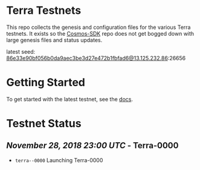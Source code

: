 # Terra Testnets

This repo collects the genesis and configuration files for the various Terra
testnets. It exists so the [Cosmos-SDK](https://github.com/cosmos/cosmos-sdk) 
repo does not get bogged down with large genesis files and status updates.

latest seed: 86e33e90bf056b0da9aec3be3d27e472b1fbfad6@13.125.232.86:26656

# Getting Started

To get started with the latest testnet, see the
[docs](https://cosmos.network/docs/getting-started/full-node.html).

# Testnet Status

## *November 28, 2018 23:00 UTC* - Terra-0000

- `terra--0000` Launching Terra-0000


